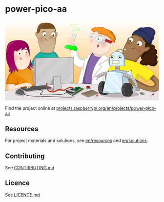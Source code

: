 # power-pico-aa

![power-pico-aa](banner.png)

Find the project online at [projects.raspberrypi.org/en/projects/power-pico-aa](https://projects.raspberrypi.org/en/projects/power-pico-aa)

## Resources
For project materials and solutions, see [en/resources](https://github.com/raspberrypilearning/power-pico-aa/tree/master/en/resources) and [en/solutions](https://github.com/raspberrypilearning/power-pico-aa/tree/master/en/solutions).

## Contributing
See [CONTRIBUTING.md](CONTRIBUTING.md)

## Licence
 See [LICENCE.md](LICENCE.md)